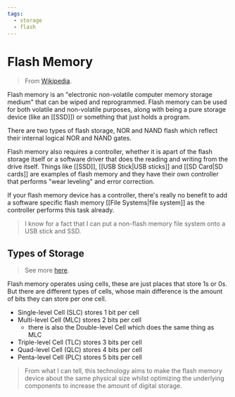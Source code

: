 ```yaml
---
tags:
  - storage
  - flash
---
```

# Flash Memory

>From [Wikipedia](https://en.wikipedia.org/wiki/Flash_memory).

Flash memory is an "electronic non-volatile computer memory storage medium" that can be wiped and reprogrammed. Flash memory can be used for both volatile and non-volatile purposes, along with being a pure storage device (like an [[SSD]]) or something that just holds a program.

There are two types of flash storage, NOR and NAND flash which reflect their internal logical NOR and NAND gates.

Flash memory also requires a controller, whether it is apart of the flash storage itself or a software driver that does the reading and writing from the drive itself. Things like [[SSD]], [[USB Stick|USB sticks]] and [[SD Card|SD cards]] are examples of flash memory and they have their own controller that performs "wear leveling" and error correction.

If your flash memory device has a controller, there's really no benefit to add a software specific flash memory [[File Systems|file system]] as the controller performs this task already.

>I know for a fact that I can put a non-flash memory file system onto a USB stick and SSD.

## Types of Storage

>See more [here](https://en.wikipedia.org/wiki/Multi-level_cell).

Flash memory operates using cells, these are just places that store 1s or 0s. But there are different types of cells, whose main difference is the amount of bits they can store per one cell.

- Single-level Cell (SLC) stores 1 bit per cell
- Multi-level Cell (MLC) stores 2 bits per cell
    - there is also the Double-level Cell which does the same thing as MLC
- Triple-level Cell (TLC) stores 3 bits per cell
- Quad-level Cell (QLC) stores 4 bits per cell
- Penta-level Cell (PLC) stores 5 bits per cell

>From what I can tell, this technology aims to make the flash memory device about the same physical size whilst optimizing the underlying components to increase the amount of digital storage.
